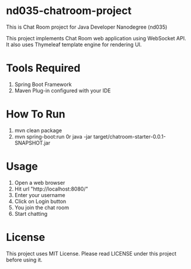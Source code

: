 # nd035-chatroom-project
This is Chat Room project for Java Developer Nanodegree (nd035)

This project implements Chat Room web application using WebSocket API. It also uses
Thymeleaf template engine for rendering UI.

# Tools Required
1. Spring Boot Framework
2. Maven Plug-in configured with your IDE

# How To Run
1. mvn clean package
2. mvn spring-boot:run 0r java -jar target/chatroom-starter-0.0.1-SNAPSHOT.jar

# Usage
1. Open a web browser
2. Hit url "http://localhost:8080/"
3. Enter your username
4. Click on Login button 
5. You join the chat room
6. Start chatting

# License
This project uses MIT License. Please read LICENSE under this project before using it.
